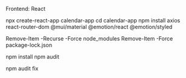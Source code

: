 Frontend: React

npx create-react-app calendar-app
cd calendar-app
npm install axios react-router-dom @mui/material @emotion/react @emotion/styled

Remove-Item -Recurse -Force node_modules
Remove-Item -Force package-lock.json

npm install
npm audit

npm audit fix

